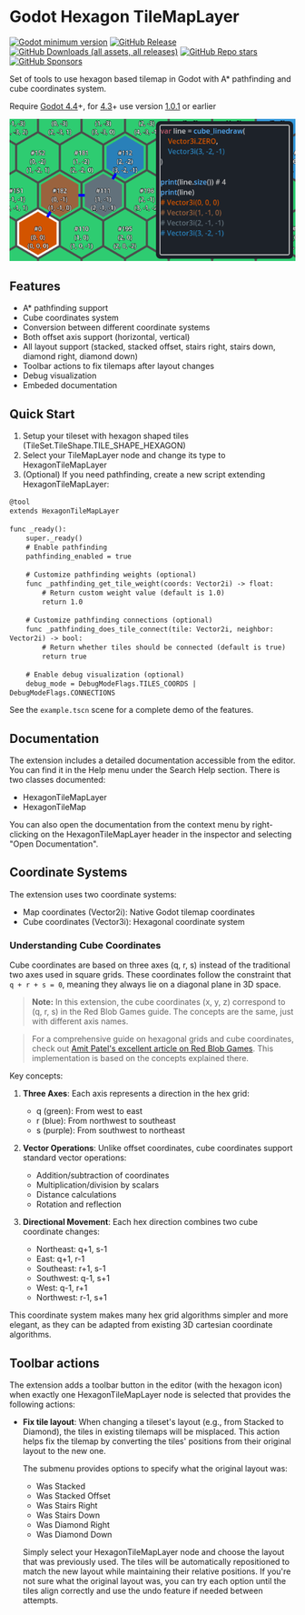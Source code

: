 # Godot Hexagon TileMapLayer

[![Godot minimum version](https://img.shields.io/badge/Godot-v4.4%2B-%232C3E50?logo=godotengine&logoColor=6584C4&style=for-the-badge)](https://godotengine.org/releases/4.4/)
[![GitHub Release](https://img.shields.io/github/v/release/Zehir/godot-hexagon-tile-map-layer?sort=semver&display_name=release&style=for-the-badge&color=2980B9)](https://github.com/Zehir/godot-hexagon-tile-map-layer/releases/latest)
[![GitHub Downloads (all assets, all releases)](https://img.shields.io/github/downloads/Zehir/godot-hexagon-tile-map-layer/total?style=for-the-badge&color=2980B9)](https://github.com/Zehir/godot-hexagon-tile-map-layer/releases)
[![GitHub Repo stars](https://img.shields.io/github/stars/Zehir/godot-hexagon-tile-map-layer?style=for-the-badge&color=16A085)](https://github.com/Zehir/godot-hexagon-tile-map-layer/stargazers)
[![GitHub Sponsors](https://img.shields.io/github/sponsors/Zehir?style=for-the-badge&color=16A085)](https://github.com/sponsors/Zehir)

Set of tools to use hexagon based tilemap in Godot with A\* pathfinding and cube coordinates system.

Require [Godot 4.4](https://godotengine.org/releases/4.4/)+, for [4.3](https://godotengine.org/releases/4.3/)+ use version [1.0.1](https://github.com/Zehir/godot-hexagon-tile-map-layer/releases/tag/v1.0.1) or earlier

<p align="center">
  <img src="https://raw.githubusercontent.com/Zehir/godot-hexagon-tile-map-layer/main/images/cube_linedraw.png" />
</p>

## Features

- A\* pathfinding support
- Cube coordinates system
- Conversion between different coordinate systems
- Both offset axis support (horizontal, vertical)
- All layout support (stacked, stacked offset, stairs right, stairs down, diamond right, diamond down)
- Toolbar actions to fix tilemaps after layout changes
- Debug visualization
- Embeded documentation

## Quick Start

1. Setup your tileset with hexagon shaped tiles (TileSet.TileShape.TILE_SHAPE_HEXAGON)
2. Select your TileMapLayer node and change its type to HexagonTileMapLayer
3. (Optional) If you need pathfinding, create a new script extending HexagonTileMapLayer:

```gdscript
@tool
extends HexagonTileMapLayer

func _ready():
    super._ready()
    # Enable pathfinding
    pathfinding_enabled = true

    # Customize pathfinding weights (optional)
    func _pathfinding_get_tile_weight(coords: Vector2i) -> float:
        # Return custom weight value (default is 1.0)
        return 1.0

    # Customize pathfinding connections (optional)
    func _pathfinding_does_tile_connect(tile: Vector2i, neighbor: Vector2i) -> bool:
        # Return whether tiles should be connected (default is true)
        return true

    # Enable debug visualization (optional)
    debug_mode = DebugModeFlags.TILES_COORDS | DebugModeFlags.CONNECTIONS
```

See the `example.tscn` scene for a complete demo of the features.

## Documentation

The extension includes a detailed documentation accessible from the editor. You can find it in the Help menu under the Search Help section.
There is two classes documented:

- HexagonTileMapLayer
- HexagonTileMap

You can also open the documentation from the context menu by right-clicking on the HexagonTileMapLayer header in the inspector and selecting "Open Documentation".

## Coordinate Systems

The extension uses two coordinate systems:

- Map coordinates (Vector2i): Native Godot tilemap coordinates
- Cube coordinates (Vector3i): Hexagonal coordinate system

### Understanding Cube Coordinates

Cube coordinates are based on three axes (q, r, s) instead of the traditional two axes used in square grids. These coordinates follow the constraint that `q + r + s = 0`, meaning they always lie on a diagonal plane in 3D space.

> **Note:** In this extension, the cube coordinates (x, y, z) correspond to (q, r, s) in the Red Blob Games guide. The concepts are the same, just with different axis names.

> For a comprehensive guide on hexagonal grids and cube coordinates, check out [Amit Patel's excellent article on Red Blob Games](https://www.redblobgames.com/grids/hexagons/). This implementation is based on the concepts explained there.

Key concepts:

1. **Three Axes**: Each axis represents a direction in the hex grid:

   - q (green): From west to east
   - r (blue): From northwest to southeast
   - s (purple): From southwest to northeast

2. **Vector Operations**: Unlike offset coordinates, cube coordinates support standard vector operations:

   - Addition/subtraction of coordinates
   - Multiplication/division by scalars
   - Distance calculations
   - Rotation and reflection

3. **Directional Movement**: Each hex direction combines two cube coordinate changes:

   - Northeast: q+1, s-1
   - East: q+1, r-1
   - Southeast: r+1, s-1
   - Southwest: q-1, s+1
   - West: q-1, r+1
   - Northwest: r-1, s+1

This coordinate system makes many hex grid algorithms simpler and more elegant, as they can be adapted from existing 3D cartesian coordinate algorithms.

## Toolbar actions

The extension adds a toolbar button in the editor (with the hexagon icon) when exactly one HexagonTileMapLayer node is selected that provides the following actions:

- **Fix tile layout**: When changing a tileset's layout (e.g., from Stacked to Diamond), the tiles in existing tilemaps will be misplaced. This action helps fix the tilemap by converting the tiles' positions from their original layout to the new one.

  The submenu provides options to specify what the original layout was:

  - Was Stacked
  - Was Stacked Offset
  - Was Stairs Right
  - Was Stairs Down
  - Was Diamond Right
  - Was Diamond Down

  Simply select your HexagonTileMapLayer node and choose the layout that was previously used. The tiles will be automatically repositioned to match the new layout while maintaining their relative positions. If you're not sure what the original layout was, you can try each option until the tiles align correctly and use the undo feature if needed between attempts.
